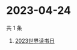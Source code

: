 # 2023-04-24

共 1 条

<!-- BEGIN -->
<!-- 最后更新时间 Mon Apr 24 2023 03:06:34 GMT+0800 (China Standard Time) -->

1. [2023世界读书日](https://www.zhihu.com/search?q=2023世界读书日)

<!-- END -->
